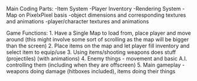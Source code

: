 Main Coding Parts:
	-Item System
	-Player Inventory
	-Rendering System
	-Map on PixelxPixel basis
	-object dimensions and corresponding textures and animations
	-player/character textures and animations

Game Functions:
	1. Have a Single Map to load from, place player and move around (this 
	might involve some sort of scrolling as the map will be bigger than
	the screen)
	2. Place items on the map and let player fill inventory and select item
	to equip/use
	3. Using items/shooting weapons does stuff (projectiles) 
	(with animations)
	4. Enemy things - movement and basic A.I. controlling them (including
	when they are offscreen)
	5. Main gameplay - weapons doing damage (hitboxes included), items 
	doing their things
